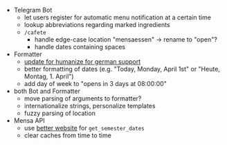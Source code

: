 - Telegram Bot
    - let users register for automatic menu notification at a certain time
    - lookup abbreviations regarding marked ingredients
    - `/cafete`
        - handle edge-case location "mensaessen" -> rename to "open"?
        - handle dates containing spaces
- Formatter
    - [update for humanize for german support](https://github.com/jmoiron/humanize/tree/master/humanize/locale/de_DE/LC_MESSAGES)
    - better formatting of dates (e.g. "Today, Monday, April 1st" or "Heute, Montag, 1. April")
    - add day of week to "opens in 3 days at 08:00:00"
- both Bot and Formatter
    - move parsing of arguments to formatter?
    - internationalize strings, personalize templates
    - fuzzy parsing of location
- Mensa API
    - use [better website](http://www.uni-passau.de/studium/waehrend-des-studiums/semesterterminplan/vorlesungszeiten/)
        for `get_semester_dates`
    - clear caches from time to time
